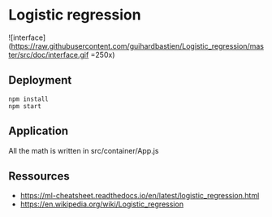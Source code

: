 # Logistic regression

![interface](https://raw.githubusercontent.com/guihardbastien/Logistic_regression/master/src/doc/interface.gif =250x)


## Deployment
```
npm install
npm start
```
## Application
All the math is written in src/container/App.js

## Ressources
- https://ml-cheatsheet.readthedocs.io/en/latest/logistic_regression.html
- https://en.wikipedia.org/wiki/Logistic_regression
